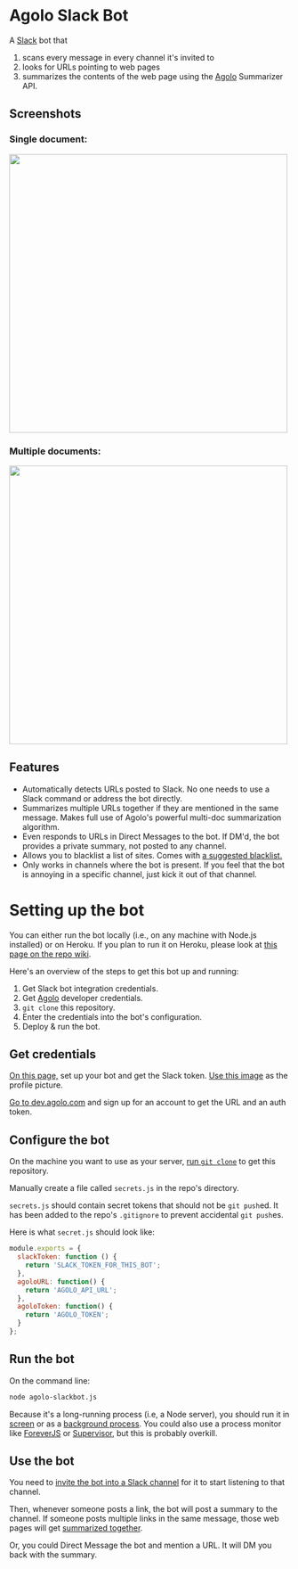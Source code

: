 # Agolo Slack Bot

A [Slack](http://slack.com) bot that

1. scans every message in every channel it's invited to
2. looks for URLs pointing to web pages
3. summarizes the contents of the web page using the [Agolo](http://agolo.com) Summarizer API.

## Screenshots

### Single document:

<img src="https://raw.githubusercontent.com/premgane/agolo-slackbot/master/resources/screenshot-singledoc.png" width="500">

### Multiple documents:

<img src="https://raw.githubusercontent.com/premgane/agolo-slackbot/master/resources/screenshot-multidoc.png" width="500">

## Features

* Automatically detects URLs posted to Slack. No one needs to use a Slack command or address the bot directly.
* Summarizes multiple URLs together if they are mentioned in the same message. Makes full use of Agolo's powerful multi-doc summarization algorithm.
* Even responds to URLs in Direct Messages to the bot. If DM'd, the bot provides a private summary, not posted to any channel.
* Allows you to blacklist a list of sites. Comes with [a suggested blacklist.](https://github.com/premgane/agolo-slackbot/blob/master/blacklisted-sites.js)
* Only works in channels where the bot is present. If you feel that the bot is annoying in a specific channel, just kick it out of that channel.

# Setting up the bot

You can either run the bot locally (i.e., on any machine with Node.js installed) or on Heroku. If you plan to run it on Heroku, please look at [this page on the repo wiki](https://github.com/premgane/agolo-slackbot/wiki/Heroku).

Here's an overview of the steps to get this bot up and running:

1. Get Slack bot integration credentials.
1. Get [Agolo](http://agolo.com) developer credentials.
1. `git clone` this repository.
1. Enter the credentials into the bot's configuration.
1. Deploy & run the bot.

## Get credentials

[On this page,](https://my.slack.com/services/new/bot) set up your bot and get the Slack token. [Use this image](https://raw.githubusercontent.com/premgane/agolo-slackbot/master/resources/agolo_slack_avatar.png) as the profile picture.

[Go to dev.agolo.com](http://dev.agolo.com) and sign up for an account to get the URL and an auth token.

## Configure the bot

On the machine you want to use as your server, [run `git clone`](https://help.github.com/articles/cloning-a-repository/) to get this repository.

Manually create a file called `secrets.js` in the repo's directory.

`secrets.js` should contain secret tokens that should not be `git push`ed. It has been added to the repo's `.gitignore` to prevent accidental `git push`es.

Here is what `secret.js` should look like:

```javascript
module.exports = {
  slackToken: function () {
    return 'SLACK_TOKEN_FOR_THIS_BOT';
  },
  agoloURL: function() {
  	return 'AGOLO_API_URL';
  },
  agoloToken: function() {
  	return 'AGOLO_TOKEN';
  }
};
```

## Run the bot

On the command line:

```bash
node agolo-slackbot.js
```

Because it's a long-running process (i.e, a Node server), you should run it in [screen](http://www.thegeekstuff.com/2010/07/screen-command-examples/) or as a [background process](http://stackoverflow.com/a/11856575). You could also use a process monitor like [ForeverJS](https://github.com/foreverjs/forever) or [Supervisor](http://supervisord.org/), but this is probably overkill.

## Use the bot

You need to [invite the bot into a Slack channel](https://get.slack.help/hc/en-us/articles/201980108-Inviting-team-members-to-a-channel) for it to start listening to that channel.

Then, whenever someone posts a link, the bot will post a summary to the channel. If someone posts multiple links in the same message, those web pages will get [summarized together](https://en.wikipedia.org/wiki/Multi-document_summarization).

Or, you could Direct Message the bot and mention a URL. It will DM you back with the summary.
